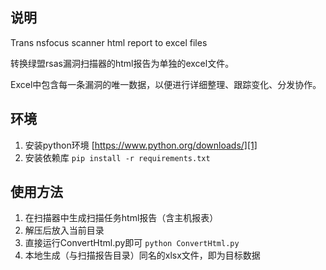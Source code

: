 ## 说明
Trans nsfocus scanner html report to excel files

转换绿盟rsas漏洞扫描器的html报告为单独的excel文件。

Excel中包含每一条漏洞的唯一数据，以便进行详细整理、跟踪变化、分发协作。
## 环境
1. 安装python环境 [https://www.python.org/downloads/][1]
2. 安装依赖库 	`pip install -r requirements.txt` 

## 使用方法
1. 在扫描器中生成扫描任务html报告（含主机报表）
2. 解压后放入当前目录
3. 直接运行ConvertHtml.py即可  `python ConvertHtml.py`
4. 本地生成（与扫描报告目录）同名的xlsx文件，即为目标数据

[1]:	https://www.python.org/downloads/

